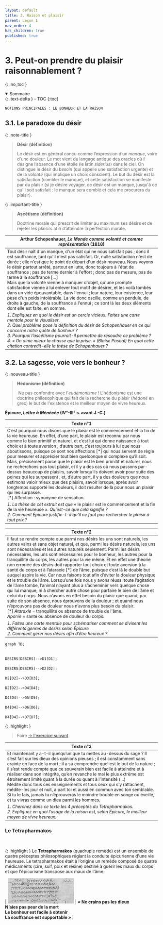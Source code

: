 ```yaml
---
layout: default
title: 3. Raison et plaisir
parent: Leçon 1
nav_order: 4
has_children: true
published: true
---
```

# 3. Peut-on prendre du plaisir raisonnablement ?
{: .no_toc }

<details open markdown="block">
  <summary>
    Sommaire
  </summary>
  {: .text-delta }
- TOC
{:toc}
</details>

```
NOTIONS PRINCIPALES : LE BONHEUR ET LA RAISON
```

## 3.1.  Le paradoxe du désir


{: .note-title }
> **Désir (définition)**
>
> Le désir est en général conçu comme l’expression d’un *manque*, voire d'une douleur. Le mot vient du langage antique des oracles où il désigne l’absence d’une étoile (le latin *siderius*) dans le ciel. On distingue le désir du *besoin* (qui appelle une satisfaction urgente) et de la *volonté*  (qui implique un choix conscient). Le but du désir est la satisfaction (combler le manque), et cette satisfaction se manifeste par du plaisir (si je désire voyager, ce désir est un manque, jusqu'à ce qu'il soit satisfait : le manque sera comblé et cela me procurera du plaisir).

{: .important-title }
> **Ascétisme (définition)**
>
> Doctrine morale qui prescrit de limiter au maximum ses désirs et de rejeter les plaisirs afin d’atteindre la perfection morale.

| Arthur Schopenhauer, *Le Monde comme volonté et comme représentation* (1818)   |
| ------------------------------------------------------------------------- |
| Tout désir naît d'un manque, d'un état qui ne nous satisfait pas ; donc il est souffrance, tant qu'il n'est pas satisfait. Or, nulle satisfaction n'est de durée ; elle n'est que le point de départ d'un désir nouveau. Nous voyons le désir partout arrêté, partout en lutte, donc toujours à l'état de souffrance ; pas de terme dernier à l'effort ; donc pas de mesure, pas de terme à la souffrance […] <br> Mais que la volonté vienne à manquer d'objet, qu'une prompte satisfaction vienne à lui enlever tout motif de désirer, et les voilà tombés dans un vide épouvantable, dans l'ennui ; leur nature, leur existence, leur pèse d'un poids intolérable. La vie donc oscille, comme un pendule, de droite à gauche, de la souffrance à l'ennui ; ce sont là les deux éléments dont elle est faite, en somme. |
| *1. Expliquez en quoi le désir est un cercle vicieux. Faites une carte mentale pour le visualiser.* <br> *2. Quel problème pose la définition du désir de Schopenhauer en ce qui concerne notre quête de bonheur ?* <br> *3. Pourquoi l’ascétisme pourrait-il permettre de résoudre ce problème ?* <br> *4. « On aime mieux la chasse que la prise. » (Blaise Pascal) En quoi cette citation contredit-elle la thèse de Schopenhauer ?* |

## 3.2. La sagesse, voie vers le bonheur ?

{: .nouveau-title }
> **Hédonisme (définition)**
>
> Ne pas confondre avec l'*eudémonisme* !  L'hédonisme est une doctrine philosophique qui fait de la recherche du plaisir (*hédoné* en grec) le but de l'existence et le meilleur moyen de vivre heureux.


**Épicure, *Lettre à Ménécée* (IV°-III° s. avant J.-C.)**   

| Texte n°1      |
| ------------------------------------------------ |
| C’est pourquoi nous disons que le plaisir est le commencement et la fin de la vie heureuse. En effet, d’une part, le plaisir est reconnu par nous comme le bien primitif et naturel, et c’est lui qui donne naissance à tout choix et à toute aversion ; d’autre part, c’est toujours à lui que nous aboutissons, puisque ce sont nos affections [\*] qui nous servent de règle pour mesurer et apprécier tout bien quelconque si complexe qu’il soit. Mais, précisément parce que le plaisir est le bien primitif et naturel, nous ne recherchons pas tout plaisir, et il y a des cas où nous passons par-dessus beaucoup de plaisirs, savoir lorsqu’ils doivent avoir pour suite des peines qui les surpassent ; et, d’autre part, il y a des douleurs que nous estimons valoir mieux que des plaisirs, savoir lorsque, après avoir longtemps supporté les douleurs, il doit résulter de là pour nous un plaisir qui les surpasse.<br />[\*] Affection : synonyme de sensation. |
| *1. La thèse de cet extrait est que* « le plaisir est le commencement et la fin de la vie heureuse ». *Qu'est-ce que cela signifie ?* *<br>2. Comment Épicure justifie-t-il qu'il ne faut pas rechercher le plaisir à tout prix ?*     |

| Texte n°2                                         |
| -------------------------------------------------- |
| Il faut se rendre compte que parmi nos désirs les uns sont naturels, les autres vains et sans objet naturel, et que, parmi les désirs naturels, les uns sont nécessaires et les autres naturels seulement. Parmi les désirs nécessaires, les uns sont nécessaires pour le bonheur, les autres pour la tranquillité du corps, les autres pour la vie même. Et en effet une théorie non erronée des désirs doit rapporter tout choix et toute aversion à la santé du corps et à l’ataraxie [\*] de l’âme, puisque c’est là le double but auquel aspire la vie. Car nous faisons tout afin d’éviter la douleur physique et le trouble de l’âme. Lorsqu’une fois nous y avons réussi toute l’agitation de l’âme tombe, l’animal n’ayant plus à s’acheminer vers quelque chose qui lui manque, ni à chercher autre chose pour parfaire le bien de l’âme et celui du corps. Nous n’avons en effet besoin du plaisir que quand, par suite de son absence, nous éprouvons de la douleur ; et quand nous n’éprouvons pas de douleur nous n’avons plus besoin du plaisir. <br />[\*] *Ataraxie* = tranquillité ou absence de trouble de l'âme. <br /> *Aponie* = santé ou absence de douleur du corps. |
| *1. Faites une carte mentale pour schématiser comment se divisent les différents genres de désirs selon Épicure* *<br>2. Comment gérer nos désirs afin d’être heureux ?*     |


```mermaid
graph TD;


DESIRS[DESIRS]-->D1[D1];

DESIRS[DESIRS]-->D2[D2];

D2[D2]-->D3[D3];

D2[D2]-->D4[D4];

D4[D4]-->D5[D5];

D4[D4]-->D6[D6];

D4[D4]-->D7[D7];

```

{: .highlight }
> Faire [→ l'exercice suivant](../../docs/L1/L1-4-2.html)

| Texte n°3        |
| ---------------------------------------------------- |
| Et maintenant y a-t-il quelqu’un que tu mettes au-dessus du sage ? Il s’est fait sur les dieux des opinions pieuses ; il est constamment sans crainte en face de la mort ; il a su comprendre quel est le but de la nature ; il s’est rendu compte que ce souverain bien est facile à atteindre et à réaliser dans son intégrité, qu’en revanche le mal le plus extrême est étroitement limité quant à la durée ou quant à l’intensité (...) <br />Médite donc tous ces enseignements et tous ceux qui s’y rattachent, médite-les jour et nuit, à part toi et aussi en commun avec ton semblable. Si tu le fais, jamais tu n’éprouveras le moindre trouble en songe ou éveillé, et tu vivras comme un dieu parmi les hommes. |
| *1. Cherchez dans ce texte les 4 préceptes du Tetrapharmakos. <br> 2. Expliquez en quoi l’usage de la raison est, selon Épicure, le meilleur moyen de vivre heureux.*|

### Le Tetrapharmakos

<br>

{: .highlight }
Le **Tetrapharmakos** (quadruple remède) est un ensemble de quatre préceptes philosophiques réglant la conduite épicurienne d'une vie heureuse. Le tetrapharmakos était à l’origine un remède composé de quatre médicaments (cire, suif, poix et résine) destiné à guérir les maux du corps et que l'épicurisme transpose aux maux de l'âme.


| <img src="../../assets/img/tetrapharmakos.png" style="zoom:56%;" /> | **« Ne crains pas les dieux<br>N’aies pas peur de la mort<br>Le bonheur est facile à obtenir<br>La souffrance est supportable »** |

